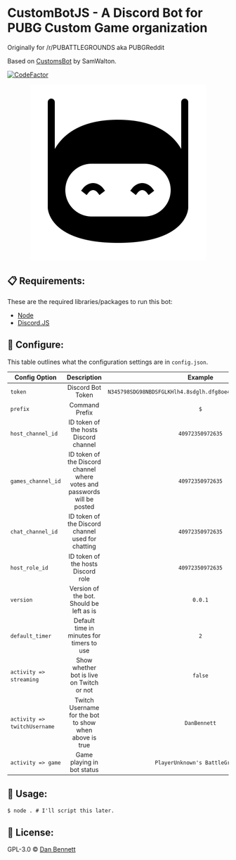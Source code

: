# CustomBotJS - A Discord Bot for PUBG Custom Game organization

Originally for /r/PUBATTLEGROUNDS aka PUBGReddit

Based on [CustomsBot](https://github.com/Samwalton9/CustomsBot) by SamWalton.

[![CodeFactor](https://www.codefactor.io/repository/github/danbennettuk/custombotjs/badge)](https://www.codefactor.io/repository/github/danbennettuk/custombotjs)

<div align="center">
    <img src="./botlogo.png" />
</div>

## 📋 Requirements:

These are the required libraries/packages to run this bot:

-   [Node](https://nodejs.org/en/)
-   [Discord.JS](https://discord.js.org)

## 🔧 Configure:

This table outlines what the configuration settings are in `config.json`.

| Config Option                |                               Description                                |                            Example                            |
| ---------------------------- | :----------------------------------------------------------------------: | :-----------------------------------------------------------: |
| `token`                      |                            Discord Bot Token                             | `N345798SDG98NBDSFGLKHlh4.8sdglh.dfg8oe4lkndf_dhg0934sg2qevM` |
| `prefix`                     |                              Command Prefix                              |                              `$`                              |
| `host_channel_id`            |                  ID token of the hosts Discord channel                   |                       `40972350972635`                        |
| `games_channel_id`           | ID token of the Discord channel where votes and passwords will be posted |                       `40972350972635`                        |
| `chat_channel_id`            |            ID token of the Discord channel used for chatting             |                       `40972350972635`                        |
| `host_role_id`               |                    ID token of the hosts Discord role                    |                       `40972350972635`                        |
| `version`                    |                 Version of the bot. Should be left as is                 |                            `0.0.1`                            |
| `default_timer`              |                Default time in minutes for timers to use                 |                              `2`                              |
| `activity => streaming`      |                Show whether bot is live on Twitch or not                 |                            `false`                            |
| `activity => twitchUsername` |          Twitch Username for the bot to show when above is true          |                         `DanBennett`                          |
| `activity => game`           |                        Game playing in bot status                        |                `PlayerUnknown's BattleGrounds`                |

## 🚀 Usage:

```shell
$ node . # I'll script this later.
```

## 📄 License:

GPL-3.0 © [Dan Bennett](https://github.com/DanBennettUK/CustomBotJS/blob/master/LICENSE)
